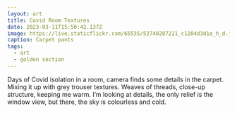 ```yaml
---
layout: art
title: Covid Room Textures
date: 2023-03-11T15:50:42.137Z
image: https://live.staticflickr.com/65535/52740287221_c1204d3d1e_h_d.jpg
caption: Carpet pants
tags:
  - art
  - golden section
---
```

Days of Covid isolation in a room, camera finds some details in the carpet. Mixing it up with grey trouser textures. Weaves of threads, close-up structure, keeping me warm. I’m looking at details, the only relief is the window view, but there, the sky is colourless and cold.